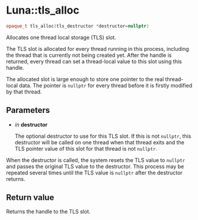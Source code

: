 # Luna::tls_alloc

```c++
opaque_t tls_alloc(tls_destructor *destructor=nullptr)
```

Allocates one thread local storage (TLS) slot. 

The TLS slot is allocated for every thread running in this process, including the thread that is currently not being created yet. After the handle is returned, every thread can set a thread-local value to this slot using this handle.

The allocated slot is large enough to store one pointer to the real thread-local data. The pointer is `nullptr` for every thread before it is firstly modified by that thread. 

## Parameters
* *in* **destructor**

    The optional destructor to use for this TLS slot. If this is not `nullptr`, this destructor will be called on one thread when that thread exits and the TLS pointer value of this slot for that thread is not `nullptr`.


When the destructor is called, the system resets the TLS value to `nullptr` and passes the original TLS value to the destructor. This process may be repeated several times until the TLS value is `nullptr` after the destructor returns.

## Return value
Returns the handle to the TLS slot. 

